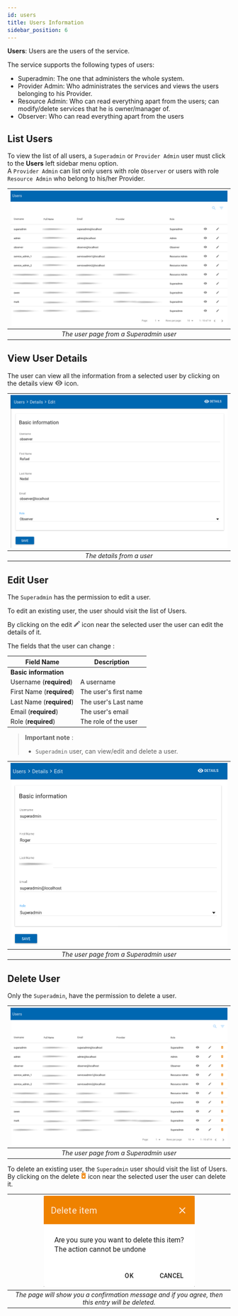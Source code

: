 ```yaml
---
id: users
title: Users Information
sidebar_position: 6
---
```


**Users**: Users are the users of the service.

The service supports the following types of users:

 - Superadmin: The one that administers the whole system.
 - Provider Admin: Who administrates the services and views the users  belonging to his Provider.
 - Resource Admin: Who can read everything apart from the users; can modify/delete services that he is owner/manager of.
 - Observer: Who can read everything apart from the users


## List Users

To view the list of all users, a `Superadmin` or `Provider Admin` user must click to the **Users** left sidebar menu option.  
A `Provider Admin` can list only users with role `Observer` or users with role `Resource Admin` who belong to his/her Provider.

| ![users_superadmin_View](assets/users_list_admin.png) |
|:--------------------------------------:|
| *The user page from a Superadmin user* |


## View User Details

The user can view all the information from a selected user by clicking on the details view ![view_icon](assets/icons_details.png) icon.

| ![User_ViewDetails](assets/users_details.png) |
|:--------------------:|
| *The details from a user* |


## Edit User

The `Superadmin` has the permission to edit a user.

To edit an existing user, the user should visit the list of Users.

By clicking on the edit ![edit_icon](assets/icons_edit.png) icon near the selected user the user can edit the details of it.

The fields that the user can change :

| Field Name                  | Description           |
| --------------------------- | ----------------------|
| **Basic information**       |                       |
| Username (**required**)			|	A username						|
| First Name (**required**)		|	The user's first name	|
| Last Name (**required**)		|	The user's Last name		|
| Email (**required**)				|	The user's email 			|
| Role (**required**)					|	The role of the user  |


> **Important note** :
> * `Superadmin` user, can view/edit and delete a user.


| ![users_edit_View](assets/users_edit_admin.png) |
|:--------------------------------------:|
| *The user page from a Superadmin user* |


## Delete User

Only the `Superadmin`, have the permission to delete a user.

| ![users_superadmin_View](assets/users_list_superadmin.png) |
|:--------------------------------------:|
| *The user page from a Superadmin user* |

To delete an existing user, the `Superadmin` user should visit the list of Users. By clicking on the delete ![delete_icon](assets/icons_delete.png) icon near the selected user the user can delete it.

| ![delete_entry](assets/icons_confirm_delete.png) |
|:--------------------------:|
| *The page will show you a confirmation message and if you agree, then this entry will be deleted.* |
